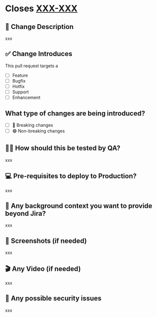 # Closes [XXX-XXX](https://klipocloud.atlassian.net/browse/XXX-XXX)

## :bookmark_tabs: Change Description

xxx

## :white_check_mark: Change Introduces

This pull request targets a
- [ ] Feature
- [ ] Bugfix
- [ ] Hotfix
- [ ] Support
- [ ] Enhancement

## What type of changes are being introduced?
- [ ] :red_circle: Breaking changes
- [ ] :green_circle: Non-breaking changes

## :man_technologist: How should this be tested by QA?
<!--
[Link to Jira ticket with the explanation]()
or
- List 
- of 
- Steps
-->
xxx

## :computer: Pre-requisites to deploy to Production?

<!--
  Is there any pre-requisites to deploy to Staging/Production? If none, please delete this section.

  Example:
  - [ ] Add environment variable to Kubernetes
  - [ ] DB migration
  - [ ] Modify or add a field in CosmosDB
  - [ ] Other Pull Requests are needed
-->

xxx 

## :ledger:	Any background context you want to provide beyond Jira?

xxx

## :camera_flash: Screenshots (if needed)

xxx

## :clapper: Any Video (if needed)

xxx

## :police_officer:	Any possible security issues

xxx
